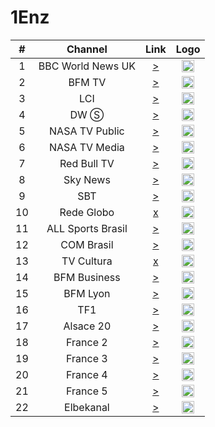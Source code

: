 <h1>1Enz</h1>

| #   | Channel     | Link  | Logo |
|:---:|:-----------:|:-----:|:-----:
| 1   | BBC World News UK | [>](http://103.199.161.254/Content/bbcworld/Live/Channel(BBCworld)/index.m3u8) | <img height="20" src="https://i.imgur.com/Nx0BRdV.png"/> |
| 2   | BFM TV      | [>](https://bfmtvalive1-a.akamaihd.net/2cc377e69b5f492e91de57728c82f907/eu-central-1/876450610001/7b4151e1e2434a7cacdb9936db7a7910/playlist_ssaiM.m3u8) | <img height="20" src="https://upload.wikimedia.org/wikipedia/commons/thumb/b/b6/Logo_BFM_TV_%282019%29.png/53px-Logo_BFM_TV_%282019%29.png"/> |
| 3   | LCI         | [>](https://lci-hls-live-ssl.tf1.fr/lci/1/hls/live_2328.m3u8) | <img height="20" src="https://upload.wikimedia.org/wikipedia/fr/thumb/3/38/LCI_-_Logo_%28Ao%C3%BBt_2017%29.svg/62px-LCI_-_Logo_%28Ao%C3%BBt_2017%29.svg.png"/> |
| 4   | DW Ⓢ          | [>](https://dwamdstream106.akamaized.net/hls/live/2017965/dwstream106/index.m3u8) | <img height="20" src="https://i.imgur.com/A1xzjOI.png"/> |
| 5 | NASA TV Public | [>](https://ntv1.akamaized.net/hls/live/2014075/NASA-NTV1-HLS/master_2000.m3u8) | <img height="20" src="https://i.imgur.com/rmyfoOI.png"/> |
| 6 | NASA TV Media  | [>](https://ntv2.akamaized.net/hls/live/2013923/NASA-NTV2-HLS/master.m3u8) | <img height="20" src="https://i.imgur.com/rmyfoOI.png"/> |
| 7   | Red Bull TV | [>](https://rbmn-live.akamaized.net/hls/live/590964/BoRB-AT/master.m3u8) | <img height="20" src="https://i.imgur.com/A4GMBN6.png"/> |
| 8  | Sky News    | [>](https://skynews2-plutolive-vo.akamaized.net/cdhlsskynewsamericas/1013/latest.m3u8) | <img height="20" src="https://i.imgur.com/wNbxgqe.png"/> |
| 9   | SBT    | [>](http://wz4.dnip.com.br/bemtv/bemtv.sdp/playlist.m3u8) | <img height="20" src="https://logodownload.org/wp-content/uploads/2013/12/sbt-logo.png"/> |
| 10  | Rede Globo  | [x](http://live.video.globo.com/h/1402196682759012345678915746027599876543210hM4EA1neMoQoIiUyVn1TNg/k/app/a/A/u/anyone/d/s/hls-globo-rj/playlist.m3u8) | <img height="20" src="https://cdn.mitvstatic.com/channels/globo_m.jpg"/> |
| 11   | ALL Sports Brasil | [>](https://5cf4a2c2512a2.streamlock.net/dgrau/dgrau/chunklist.m3u8) | <img height="20" src="https://i.imgur.com/wULpnYR.png"/> |
| 12   | COM Brasil | [>](https://596639ebdd89b.streamlock.net/8032/8032/index.m3u8) | <img height="20" src="https://i.imgur.com/c8ztQnF.png"/> |
| 13  | TV Cultura  | [x](http://str.portalcultura.com.br/funtelpa/tv_funtelpa/live.m3u8) | <img height="20" src="https://i.imgur.com/5jPEI5c.png"/> |
| 14  | BFM Business | [>](https://bfmbusinesshds-lh.akamaihd.net/i/BFMBUSINESS_ESYTLS@664128/master.m3u8) | <img height="20" src="https://i.imgur.com/mihujKt.jpg"/> |
| 15  | BFM Lyon  | [>](https://bfmlyon-lh.akamaihd.net/i/BFMLYON_ESYTLS@797041/master.m3u8) | <img height="20" src="https://i.ibb.co/8Y3FB3B/LYON.png"/> |
| 16  | TF1 | [>](https://lci-hls-live-ssl.tf1.fr/lci/1/hls/live_2328.m3u8) | <img height="20" src="https://i.imgur.com/CJAbJfM.png"/> |
| 17  | Alsace 20 | [>](http://live.alsace20.fr/live/alsace20/ngrp:alsace20_all/playlist.m3u8) | <img height="20" src="https://i.imgur.com/S8TuhyF.png"/> |
| 18  | France 2   | [>](http://edge9.iptvnetwork.net/live/france2/playlist.m3u8) | <img height="20" src="https://upload.wikimedia.org/wikipedia/commons/thumb/5/53/France_2_2018.svg/35px-France_2_2018.svg.png"/> |
| 19  | France 3   | [>](http://edge9.iptvnetwork.net/live/france3/playlist.m3u8) | <img height="20" src="https://upload.wikimedia.org/wikipedia/commons/thumb/d/dd/France_3_2018.svg/35px-France_3_2018.svg.png"/> |
| 20  | France 4   | [>](http://edge9.iptvnetwork.net/live/france4/playlist.m3u8) | <img height="20" src="https://upload.wikimedia.org/wikipedia/commons/thumb/3/3b/France_4_2018.svg/39px-France_4_2018.svg.png"/> |
| 21  | France 5   | [>](http://edge9.iptvnetwork.net/live/france5/playlist.m3u8) | <img height="20" src="https://upload.wikimedia.org/wikipedia/commons/thumb/5/50/France_5_2018.svg/35px-France_5_2018.svg.png"/> |
| 22  | Elbekanal  | [>](http://58bd5b7a98e04.streamlock.net/medienasa-live/elbe_high/playlist.m3u8) | <img height="20" src="https://i.imgur.com/IKslrJu.png"/> |

